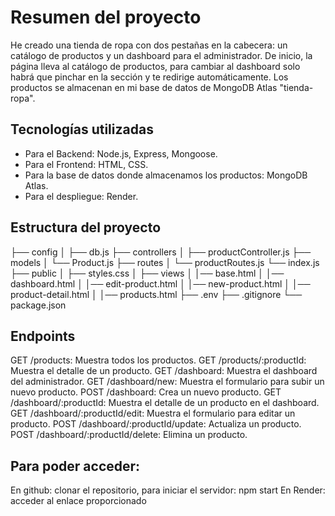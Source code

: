 # Resumen del proyecto
He creado una tienda de ropa con dos pestañas en la cabecera: un catálogo de productos y un dashboard para el administrador. De inicio, la página lleva al catálogo de productos, para cambiar al dashboard solo habrá que pinchar en la sección y te redirige automáticamente. Los productos se almacenan en mi base de datos de MongoDB Atlas "tienda-ropa".

## Tecnologías utilizadas
- Para el Backend: Node.js, Express, Mongoose.
- Para el Frontend: HTML, CSS.
- Para la base de datos donde almacenamos los productos: MongoDB Atlas.
- Para el despliegue: Render.

## Estructura del proyecto
├── config
│ ├── db.js
├── controllers
│ ├── productController.js
├── models
│ └── Product.js
├── routes
│ └── productRoutes.js
└── index.js
├── public
│ ├── styles.css
│ ├── views 
│   │── base.html
│   │── dashboard.html
│   │── edit-product.html
│   │── new-product.html
│   │── product-detail.html
│   │── products.html
├── .env
├── .gitignore
└── package.json


## Endpoints
GET /products: Muestra todos los productos.
GET /products/:productId: Muestra el detalle de un producto.
GET /dashboard: Muestra el dashboard del administrador.
GET /dashboard/new: Muestra el formulario para subir un nuevo producto.
POST /dashboard: Crea un nuevo producto.
GET /dashboard/:productId: Muestra el detalle de un producto en el dashboard.
GET /dashboard/:productId/edit: Muestra el formulario para editar un producto.
POST /dashboard/:productId/update: Actualiza un producto.
POST /dashboard/:productId/delete: Elimina un producto.

## Para poder acceder:
En github: clonar el repositorio, para iniciar el servidor: npm start
En Render: acceder al enlace proporcionado
